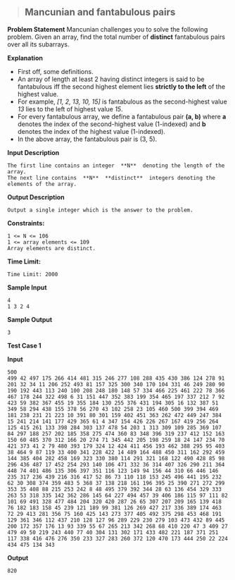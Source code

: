> ## Mancunian and fantabulous pairs

**Problem Statement**
Mancunian challenges you to solve the following problem. Given an array, find the total number of  **distinct**  fantabulous pairs over all its subarrays.

**Explanation**
- First off, some definitions.  
- An array of length at least 2 having distinct integers is said to be fantabulous iff the second highest element lies  **strictly to the left**  of the highest value. 
- For example,  _[1, 2, 13, 10, 15]_  is fantabulous as the second-highest value  _13_  lies to the left of highest value  _15_.  
- For every fantabulous array, we define a fantabulous pair  **(a, b)**  where  **a**  denotes the index of the second-highest value (1-indexed) and  **b**  denotes the index of the highest value (1-indexed). 
- In the above array, the fantabulous pair is (3, 5).  

**Input Description**  

    The first line contains an integer  **N**  denoting the length of the array. 
    The next line contains  **N**  **distinct**  integers denoting the elements of the array.

**Output Description**  

    Output a single integer which is the answer to the problem.

**Constraints:**  

    1 <= N <= 106  
    1 <= array elements <= 109  
    Array elements are distinct.

**Time Limit:**

    Time Limit: 2000

**Sample Input**

    4
	1 3 2 4
**Sample Output**

    3
**Test Case 1**

**Input**

    500
	499 42 497 175 266 414 481 315 246 277 108 288 435 430 386 124 278 91 201 32 34 11 206 252 493 81 157 325 300 340 170 104 331 46 249 280 90 190 192 443 113 240 100 208 248 180 148 57 334 466 225 461 222 78 366 467 178 244 322 498 6 31 151 447 352 383 199 354 465 197 337 212 7 92 423 59 382 367 455 19 355 184 130 255 376 431 194 305 16 132 387 51 349 58 294 438 155 378 56 270 43 102 258 23 105 460 500 399 394 469 181 238 231 21 223 10 391 80 301 159 402 451 363 262 472 449 247 384 15 241 214 141 177 429 365 61 4 347 154 426 226 267 167 419 256 264 125 415 261 133 398 284 303 137 478 54 203 1 313 309 109 285 369 107 84 297 188 257 202 185 358 275 474 360 83 348 396 319 237 412 152 163 150 60 485 370 312 166 20 274 71 345 442 205 198 259 18 24 147 234 70 421 373 41 2 79 480 393 179 324 12 424 411 456 193 462 388 295 95 403 38 464 9 87 119 33 400 341 228 422 14 489 164 488 450 311 162 292 459 144 385 404 282 458 169 323 330 380 114 291 321 168 122 490 428 85 98 296 436 487 17 452 254 293 140 106 471 332 36 314 407 326 290 211 364 448 74 401 486 135 306 397 351 116 123 149 94 156 44 310 66 446 146 235 317 236 439 216 316 417 52 86 73 110 118 153 245 496 441 195 232 62 30 308 374 359 483 5 368 37 138 218 161 196 395 25 390 271 272 299 353 35 408 88 215 253 242 8 48 495 379 392 344 28 63 136 454 329 333 263 53 318 335 142 362 286 145 64 227 494 457 39 406 186 115 97 111 82 101 69 491 328 477 484 204 320 420 287 26 65 307 207 209 165 139 418 76 182 183 158 45 239 121 189 99 381 126 269 427 217 336 389 174 463 72 29 413 281 356 75 160 425 143 273 377 405 492 375 298 453 468 191 129 361 346 112 437 210 128 127 96 289 229 230 279 103 473 432 89 445 200 172 357 176 13 93 339 55 67 265 213 342 268 68 410 220 47 3 409 27 479 49 50 219 243 440 77 40 304 131 302 171 433 482 221 187 371 251 117 338 416 476 276 350 233 327 283 260 372 120 470 173 444 250 22 224 434 475 134 343
**Output**

    820
